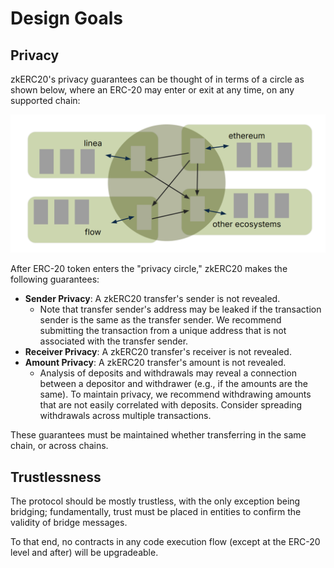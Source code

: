 # Design Goals

## Privacy

zkERC20's privacy guarantees can be thought of in terms of a circle as shown below, where an ERC-20 may enter or exit at any time, on any supported chain:

![Privacy Circle](./images/privacy-circle.png)

After ERC-20 token enters the "privacy circle," zkERC20 makes the following guarantees:

- **Sender Privacy**: A zkERC20 transfer's sender is not revealed.
    - Note that transfer sender's address may be leaked if the transaction sender is the same as the transfer sender. We recommend submitting the transaction from a unique address that is not associated with the transfer sender.
- **Receiver Privacy**: A zkERC20 transfer's receiver is not revealed.
- **Amount Privacy**: A zkERC20 transfer's amount is not revealed.
    - Analysis of deposits and withdrawals may reveal a connection between a depositor and withdrawer (e.g., if the amounts are the same). To maintain privacy, we recommend withdrawing amounts that are not easily correlated with deposits. Consider spreading withdrawals across multiple transactions.

These guarantees must be maintained whether transferring in the same chain, or across chains.

## Trustlessness

The protocol should be mostly trustless, with the only exception being bridging; fundamentally, trust must be placed in entities to confirm the validity of bridge messages.

To that end, no contracts in any code execution flow (except at the ERC-20 level and after) will be upgradeable.

